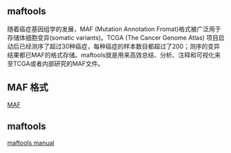 ## maftools
随着癌症基因组学的发展，MAF (Mutation Annotation Fromat)格式被广泛用于存储体细胞变异(somatic variants)。TCGA (The Cancer Genome Atlas)
项目启动后已经测序了超过30种癌症，每种癌症的样本数目都超过了200；测序的变异结果都已MAF的格式存储。maftools就是用来高效总结、分析、注释和可视化来至TCGA或者内部研究的MAF文件。

## MAF 格式
[MAF](https://docs.gdc.cancer.gov/Data/File_Formats/MAF_Format/)
## maftools 
[maftools manual](https://bioconductor.org/packages/release/bioc/vignettes/maftools/inst/doc/maftools.html#1_Introduction)
